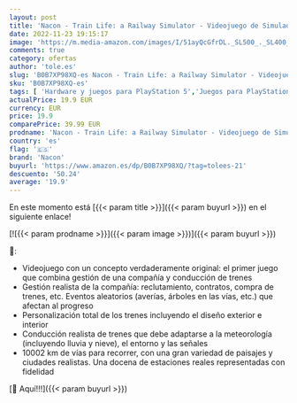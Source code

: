 ```yaml
---
layout: post
title: 'Nacon - Train Life: a Railway Simulator - Videojuego de Simulador de Trenes para PS5 - [ Versión Española]'
date: 2022-11-23 19:15:17
image: 'https://m.media-amazon.com/images/I/51ayQcGfrDL._SL500_._SL400_.jpg'
comments: true
category: ofertas
author: 'tole.es'
slug: 'B0B7XP98XQ-es Nacon - Train Life: a Railway Simulator - Videojuego de...'
sku: 'B0B7XP98XQ-es'
tags: [ 'Hardware y juegos para PlayStation 5','Juegos para PlayStation 5','Videojuegos','nacon','ps5','🇪🇸', ]
actualPrice: 19.9 EUR
currency: EUR
price: 19.9
comparePrice: 39.99 EUR
prodname: 'Nacon - Train Life: a Railway Simulator - Videojuego de Simulador de Trenes para PS5 - [ Versión Española]'
country: 'es'
flag: '🇪🇸'
brand: 'Nacon'
buyurl: 'https://www.amazon.es/dp/B0B7XP98XQ/?tag=tolees-21'
descuento: '50.24'
average: '19.9'
---
```


En este momento está [{{< param title >}}]({{< param buyurl >}}) en el siguiente enlace!

[![{{< param prodname >}}]({{< param image >}})]({{< param buyurl >}})

🔎:

- Videojuego con un concepto verdaderamente original: el primer juego que combina gestión de una compañía y conducción de trenes
- Gestión realista de la compañía: reclutamiento, contratos, compra de trenes, etc. Eventos aleatorios (averías, árboles en las vías, etc.) que afectan al progreso
- Personalización total de los trenes incluyendo el diseño exterior e interior
- Conducción realista de trenes que debe adaptarse a la meteorología (incluyendo lluvia y nieve), el entorno y las señales
- 10002 km de vías para recorrer, con una gran variedad de paisajes y ciudades realistas. Una docena de estaciones reales representadas con fidelidad

[🛒 Aquí!!!]({{< param buyurl >}})
